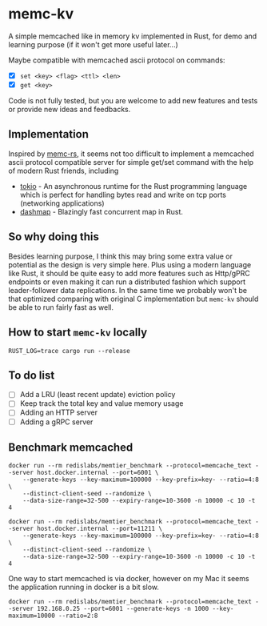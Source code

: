 # memc-kv

A simple memcached like in memory kv implemented in Rust, 
for demo and learning purpose (if it won't get more useful later...)

Maybe compatible with memcached ascii protocol on commands:
- [x] `set <key> <flag> <ttl> <len>`
- [x] `get <key>`

Code is not fully tested, but you are welcome to add new features
and tests or provide new ideas and feedbacks.

## Implementation
Inspired by [memc-rs](https://github.com/memc-rs/memc-rs), it seems not too difficult 
to implement a memcached ascii protocol compatible server for 
simple get/set command with the help of modern Rust friends, including
- [tokio](https://tokio.rs/tokio/tutorial) - An asynchronous runtime for the Rust programming language
which is perfect for handling bytes read and write on tcp ports (networking applications)
- [dashmap](https://github.com/xacrimon/dashmap) - Blazingly fast concurrent map in Rust.

## So why doing this
Besides learning purpose, I think this may bring some extra value or potential
as the design is very simple here. Plus using a modern language like Rust,
it should be quite easy to add more features such as Http/gPRC endpoints or
even making it can run a distributed fashion which support leader-follower
data replications. In the same time we probably won't be that optimized 
comparing with original C implementation but `memc-kv` should be able to
run fairly fast as well. 

## How to start `memc-kv` locally
```
RUST_LOG=trace cargo run --release
```

## To do list
- [ ] Add a LRU (least recent update) eviction policy
- [ ] Keep track the total key and value memory usage
- [ ] Adding an HTTP server
- [ ] Adding a gRPC server

## Benchmark memcached
```
docker run --rm redislabs/memtier_benchmark --protocol=memcache_text --server host.docker.internal --port=6001 \
    --generate-keys --key-maximum=100000 --key-prefix=key- --ratio=4:8 \
    --distinct-client-seed --randomize \
    --data-size-range=32-500 --expiry-range=10-3600 -n 10000 -c 10 -t 4

docker run --rm redislabs/memtier_benchmark --protocol=memcache_text --server host.docker.internal --port=11211 \
    --generate-keys --key-maximum=100000 --key-prefix=key- --ratio=4:8 \
    --distinct-client-seed --randomize \
    --data-size-range=32-500 --expiry-range=10-3600 -n 10000 -c 10 -t 4
```

One way to start memcached is via docker, however on my Mac it seems the 
application running in docker is a bit slow.
```
docker run --rm redislabs/memtier_benchmark --protocol=memcache_text --server 192.168.0.25 --port=6001 --generate-keys -n 1000 --key-maximum=10000 --ratio=2:8
```